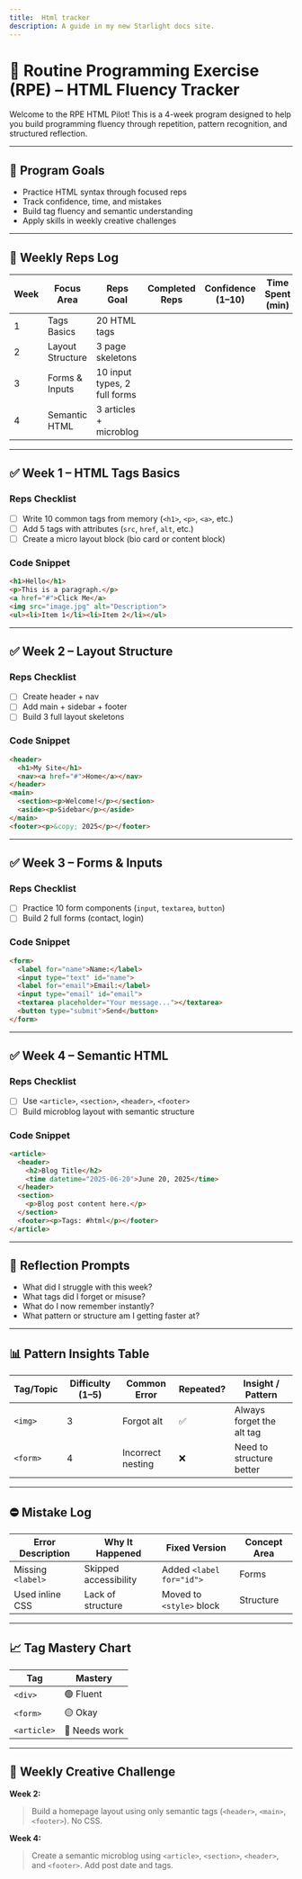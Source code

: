 ```yaml
---
title:  Html tracker
description: A guide in my new Starlight docs site.
---
```




# 💪 Routine Programming Exercise (RPE) – HTML Fluency Tracker

Welcome to the RPE HTML Pilot! This is a 4-week program designed to help you build programming fluency through repetition, pattern recognition, and structured reflection.

---

## 🎯 Program Goals

- Practice HTML syntax through focused reps
- Track confidence, time, and mistakes
- Build tag fluency and semantic understanding
- Apply skills in weekly creative challenges

---

## 📅 Weekly Reps Log

| Week | Focus Area        | Reps Goal                     | Completed Reps | Confidence (1–10) | Time Spent (min) | Docs Used? (Y/N) | Notes/Reflection       |
|------|-------------------|-------------------------------|----------------|-------------------|------------------|------------------|-------------------------|
| 1    | Tags Basics        | 20 HTML tags                 |                |                   |                  |                  |                         |
| 2    | Layout Structure   | 3 page skeletons             |                |                   |                  |                  |                         |
| 3    | Forms & Inputs     | 10 input types, 2 full forms |                |                   |                  |                  |                         |
| 4    | Semantic HTML      | 3 articles + microblog       |                |                   |                  |                  |                         |

---

## ✅ Week 1 – HTML Tags Basics

### Reps Checklist
- [ ] Write 10 common tags from memory (`<h1>`, `<p>`, `<a>`, etc.)
- [ ] Add 5 tags with attributes (`src`, `href`, `alt`, etc.)
- [ ] Create a micro layout block (bio card or content block)

### Code Snippet
```html
<h1>Hello</h1>
<p>This is a paragraph.</p>
<a href="#">Click Me</a>
<img src="image.jpg" alt="Description">
<ul><li>Item 1</li><li>Item 2</li></ul>
```

---

## ✅ Week 2 – Layout Structure

### Reps Checklist
- [ ] Create header + nav
- [ ] Add main + sidebar + footer
- [ ] Build 3 full layout skeletons

### Code Snippet
```html
<header>
  <h1>My Site</h1>
  <nav><a href="#">Home</a></nav>
</header>
<main>
  <section><p>Welcome!</p></section>
  <aside><p>Sidebar</p></aside>
</main>
<footer><p>&copy; 2025</p></footer>
```

---

## ✅ Week 3 – Forms & Inputs

### Reps Checklist
- [ ] Practice 10 form components (`input`, `textarea`, `button`)
- [ ] Build 2 full forms (contact, login)

### Code Snippet
```html
<form>
  <label for="name">Name:</label>
  <input type="text" id="name">
  <label for="email">Email:</label>
  <input type="email" id="email">
  <textarea placeholder="Your message..."></textarea>
  <button type="submit">Send</button>
</form>
```

---

## ✅ Week 4 – Semantic HTML

### Reps Checklist
- [ ] Use `<article>`, `<section>`, `<header>`, `<footer>`
- [ ] Build microblog layout with semantic structure

### Code Snippet
```html
<article>
  <header>
    <h2>Blog Title</h2>
    <time datetime="2025-06-20">June 20, 2025</time>
  </header>
  <section>
    <p>Blog post content here.</p>
  </section>
  <footer><p>Tags: #html</p></footer>
</article>
```

---

## 🧠 Reflection Prompts

- What did I struggle with this week?
- What tags did I forget or misuse?
- What do I now remember instantly?
- What pattern or structure am I getting faster at?

---

## 📊 Pattern Insights Table

| Tag/Topic | Difficulty (1–5) | Common Error | Repeated? | Insight / Pattern         |
|-----------|------------------|--------------|-----------|----------------------------|
| `<img>`   | 3                | Forgot alt   | ✅         | Always forget the alt tag  |
| `<form>`  | 4                | Incorrect nesting | ❌     | Need to structure better   |

---

## ⛔ Mistake Log

| Error Description | Why It Happened        | Fixed Version             | Concept Area |
|-------------------|------------------------|----------------------------|---------------|
| Missing `<label>` | Skipped accessibility  | Added `<label for="id">`   | Forms         |
| Used inline CSS   | Lack of structure      | Moved to `<style>` block   | Structure     |

---

## 📈 Tag Mastery Chart

| Tag         | Mastery     |
|-------------|-------------|
| `<div>`     | 🟢 Fluent    |
| `<form>`    | 🟡 Okay      |
| `<article>` | 🔴 Needs work|

---

## 🎯 Weekly Creative Challenge

**Week 2:**  
> Build a homepage layout using only semantic tags (`<header>`, `<main>`, `<footer>`). No CSS.

**Week 4:**  
> Create a semantic microblog using `<article>`, `<section>`, `<header>`, and `<footer>`. Add post date and tags.
